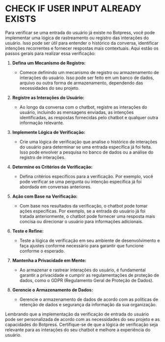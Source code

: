 # CHECK IF USER INPUT ALREADY EXISTS
Para verificar se uma entrada do usuário já existe no Botpress, você pode implementar uma lógica de rastreamento ou registro das interações do usuário. Isso pode ser útil para entender o histórico da conversa, identificar intenções recorrentes e fornecer respostas mais contextuais. Aqui estão os passos gerais para realizar essa verificação:

1. **Defina um Mecanismo de Registro:**
   - Comece definindo um mecanismo de registro ou armazenamento de interações do usuário. Isso pode ser feito em um banco de dados, arquivo ou outra forma de armazenamento, dependendo das necessidades do seu projeto.

2. **Registre as Interações do Usuário:**
   - Ao longo da conversa com o chatbot, registre as interações do usuário, incluindo as mensagens enviadas, as intenções identificadas, as respostas fornecidas pelo chatbot e qualquer outra informação relevante.

3. **Implemente Lógica de Verificação:**
   - Crie uma lógica de verificação que analise o histórico de interações do usuário para determinar se uma entrada específica já foi feita. Isso pode envolver a pesquisa no banco de dados ou a análise do registro de interações.

4. **Determine os Critérios de Verificação:**
   - Defina critérios específicos para a verificação. Por exemplo, você pode verificar se uma pergunta ou intenção específica já foi abordada em conversas anteriores.

5. **Ação com Base na Verificação:**
   - Com base nos resultados da verificação, o chatbot pode tomar ações específicas. Por exemplo, se a entrada do usuário já foi tratada anteriormente, o chatbot pode fornecer uma resposta mais concisa ou direcionar o usuário para informações adicionais.

6. **Teste e Refine:**
   - Teste a lógica de verificação em seu ambiente de desenvolvimento e faça ajustes conforme necessário para garantir que funcione conforme o esperado.

7. **Mantenha a Privacidade em Mente:**
   - Ao armazenar e rastrear interações do usuário, é fundamental garantir a privacidade e cumprir as regulamentações de proteção de dados, como o GDPR (Regulamento Geral de Proteção de Dados).

8. **Gerencie o Armazenamento de Dados:**
   - Gerencie o armazenamento de dados de acordo com as políticas de retenção de dados e segurança da informação da sua organização.

Lembrando que a implementação da verificação de entrada do usuário pode ser personalizada de acordo com as necessidades do seu projeto e as capacidades do Botpress. Certifique-se de que a lógica de verificação seja relevante para as interações do seu chatbot e melhore a experiência do usuário.
